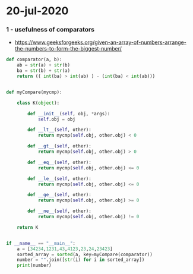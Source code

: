 # 20-jul-2020

### 1 - usefulness of comparators

- https://www.geeksforgeeks.org/given-an-array-of-numbers-arrange-the-numbers-to-form-the-biggest-number/

```python
def comparator(a, b):
    ab = str(a) + str(b)
    ba = str(b) + str(a)
    return (( int(ba) > int(ab) ) - (int(ba) < int(ab)))


def myCompare(mycmp):

    class K(object):

        def __init__(self, obj, *args):
            self.obj = obj

        def __lt__(self, other):
            return mycmp(self.obj, other.obj) < 0

        def __gt__(self, other):
            return mycmp(self.obj, other.obj) > 0

        def __eq__(self, other):
            return mycmp(self.obj, other.obj) <= 0

        def __le__(self, other):
            return mycmp(self.obj, other.obj) <= 0

        def __ge__(self, other):
            return mycmp(self.obj, other.obj) >= 0

        def __ne__(self, other):
            return mycmp(self.obj, other.obj) != 0

    return K


if __name__ == "__main__":
    a = [34234,1231,43,4123,23,24,23423]
    sorted_array = sorted(a, key=myCompare(comparator))
    number = "".join([str(i) for i in sorted_array])
    print(number)
```
